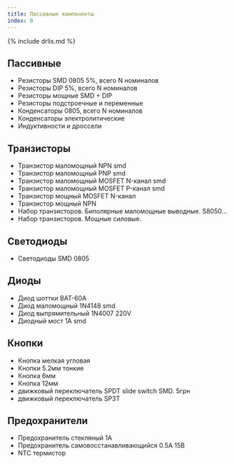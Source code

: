 ```yaml
---
title: Пассивные компоненты
index: 0
---
```


{% include drlis.md %}



## Пассивные
- Резисторы SMD 0805 5%, всего N номиналов
- Резисторы DIP 5%, всего N номиналов
- Резисторы мощные SMD + DIP
- Резисторы подстроечные и переменные
- Конденсаторы 0805, всего N номиналов
- Конденсаторы электролитические
- Индуктивности и дроссели


## Транзисторы
- Транзистор маломощный NPN smd 
- Транзистор маломощный PNP smd
- Транзистор маломощный MOSFET N-канал smd
- Транзистор маломощный MOSFET P-канал smd
- Транзистор мощный MOSFET N-канал
- Транзистор мощный NPN
- Набор транзисторов. Биполярные маломощные выводные. S8050...
- Набор транзисторов. Мощные силовые. 


## Светодиоды
- Светодиоды SMD 0805


## Диоды
- Диод шоттки BAT-60A
- Диод маломощный 1N4148 smd
- Диод выпрямительный 1N4007 220V
- Диодный мост 1А smd



## Кнопки
- Кнопка мелкая угловая
- Кнопки 5.2мм тонкие
- Кнопка 6мм
- Кнопка 12мм
- движковый переключатель SPDT slide switch SMD. 5грн
- движковый переключатель SP3T


## Предохранители
- Предохранитель стекляный 1А
- Предохранитель самовосстанавливающийся 0.5А 15В 
- NTC термистор
